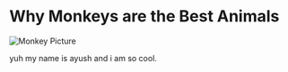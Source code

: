 # Why Monkeys are the Best Animals
![Monkey Picture](https://www.google.com/imgres?imgurl=https%3A%2F%2Fakns-images.eonline.com%2Feol_images%2FEntire_Site%2F2015823%2Frs_634x826-150923100450-634-monkey.jpg%3Ffit%3Daround%257C634%3A826%26output-quality%3D90%26crop%3D634%3A826%3Bcenter%2Ctop&imgrefurl=https%3A%2F%2Fwww.eonline.com%2Fnews%2F699151%2Fpeta-suit-claims-monkey-holds-the-copyright-to-famous-selfie-but-the-ladies-of-the-view-are-confused-watch-now&tbnid=QtR7UUDJwli6FM&vet=12ahUKEwj085TKxMD6AhXYkmoFHaqlDysQMygHegUIARDUAQ..i&docid=a0CAXiwH81w1RM&w=634&h=826&q=ugly%20picture%20of%20monkey&ved=2ahUKEwj085TKxMD6AhXYkmoFHaqlDysQMygHegUIARDUAQ)
<p>yuh my name is ayush and i am so cool.</p>
